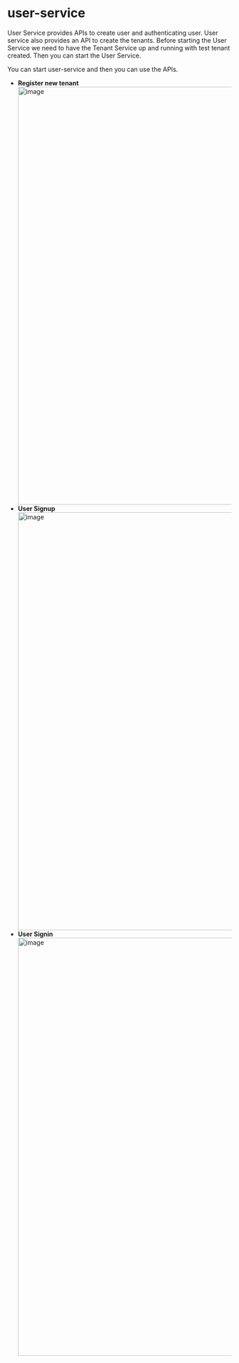 # user-service
User Service provides APIs to create user and authenticating user. User service also provides an API to create the tenants.
Before starting the User Service we need to have the Tenant Service up and running with test tenant created. Then you can start the User Service.

You can start user-service and then you can use the APIs.

<ul>
  <li>
    <b>Register new tenant </b>
 </li>
    <img width="940" alt="image" src="https://github.com/sancs890/user-service-2/assets/39801950/a19021fd-35d0-494d-b171-7160db2be0fb">

<li>
<b>User Signup</b>
</li>
<img width="940" alt="image" src="https://github.com/sancs890/user-service-2/assets/39801950/fb4e26e5-e3aa-4f9d-b709-f1480329dfa6">

<li>
  <b>User Signin</b>
</li>
<img width="940" alt="image" src="https://github.com/sancs890/user-service-2/assets/39801950/056f4269-e9af-4bd7-99c5-2167f12aa1ed">

 


